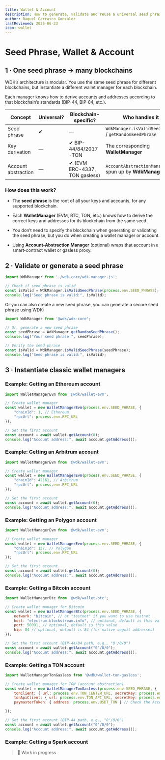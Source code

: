 ```yaml
---
title: Wallet & Account
description: How to generate, validate and reuse a universal seed phrase, create blockchain-specific wallets, **and work with account-abstraction addresses** in WDK.
author: Raquel Carrasco Gonzalez
lastReviewed: 2025-06-23
icon: wallet
---
```


#  Seed Phrase, Wallet & Account

## 1 · One seed phrase → many blockchains

WDK’s architecture is modular. You use the same seed phrase for different blockchains, but instantiate a different wallet manager for each blockchain. 

Each manager knows how to derive accounts and addresses according to that blockchain’s standards (BIP-44, BIP-84, etc.).

| Concept | Universal? | Blockchain-specific? | Who handles it |
|---------|------------|----------------------|----------------|
| Seed phrase | ✔ | — | `WdkManager.isValidSeedPhrase` / `getRandomSeedPhrase` |
| Key derivation | — | ✔ BIP-44/84/2017-TON | The corresponding **WalletManager** |
| Account abstraction | — | ✔ (EVM ERC-4337, TON gasless) | `AccountAbstractionManager*` spun up by **WdkManager** |

### How does this work?

- The **seed phrase** is the root of all your keys and accounts, for any supported blockchain.

- Each **WalletManager** (EVM, BTC, TON, etc.) knows how to derive the correct keys and addresses for its blockchain from the same seed.

- You don’t need to specify the blockchain when generating or validating the seed phrase, but you do when creating a wallet manager or account.

- Using **Account-Abstraction Manager** (optional) wraps that account in a smart-contract wallet or gasless proxy.

## 2 · Validate or generate a seed phrase

```javascript
import WdkManager from './wdk-core/wdk-manager.js';

// Check if seed phrase is valid
const isValid = WdkManager.isValidSeedPhrase(process.env.SEED_PHRASE);
console.log("Seed phrase is valid:", isValid);
```

Or you can also create a new seed phrase, you can generate a secure seed phrase using WDK:

```javascript
import WdkManager from '@wdk/wdk-core';

// Or, generate a new seed phrase
const seedPhrase = WdkManager.getRandomSeedPhrase();
console.log("Your seed phrase:", seedPhrase);

// Verify the seed phrase
const isValid = WdkManager.isValidSeedPhrase(seedPhrase);
console.log("Seed phrase is valid:", isValid);
```

## 3 · Instantiate classic wallet managers

### Example: Getting an Ethereum account

```javascript
import WalletManagerEvm from '@wdk/wallet-evm';

// Create wallet manager
const wallet = new WalletManagerEvm(process.env.SEED_PHRASE, {
    "chainId": 1, // Ethereum
    "rpcUrl": process.env.RPC_URL
});

// Get the first account
const account = await wallet.getAccount(0);
console.log("Account address:", await account.getAddress());
```

### Example: Getting an Arbitrum account

```javascript
import WalletManagerEvm from '@wdk/wallet-evm';

// Create wallet manager
const wallet = new WalletManagerEvm(process.env.SEED_PHRASE, {
    "chainId": 42161, // Arbitrum
    "rpcUrl": process.env.RPC_URL
});

// Get the first account
const account = await wallet.getAccount(0);
console.log("Account address:", await account.getAddress());
```

### Example: Getting an Polygon account

```javascript
import WalletManagerEvm from '@wdk/wallet-evm';

// Create wallet manager
const wallet = new WalletManagerEvm(process.env.SEED_PHRASE, {
    "chainId": 137, // Polygon
    "rpcUrl": process.env.RPC_URL
});

// Get the first account
const account = await wallet.getAccount(0);
console.log("Account address:", await account.getAddress());
```

### Example: Getting a Bitcoin account

```javascript
import WalletManagerBtc from '@wdk/wallet-btc';

// Create wallet manager for Bitcoin
const wallet = new WalletManagerBtc(process.env.SEED_PHRASE, {
    network: "bitcoin", // or "testnet" if you want to use testnet
    host: "electrum.blockstream.info", // optional, default is this value
    port: 50001, // optional, default is this value
    bip: 84 // optional, default is 84 (for native segwit addresses)
});

// Get the first account (BIP-44/84 path, e.g., "0'/0/0")
const account = await wallet.getAccount("0'/0/0");
console.log("Account address:", await account.getAddress());
```


### Example: Getting a TON account

```js
import WalletManagerTonGasless from '@wdk/wallet-ton-gasless';

// Create wallet manager for TON (account abstraction)
const wallet = new WalletManagerTonGasless(process.env.SEED_PHRASE, {
    tonClient: { url: process.env.TON_CENTER_URL, secretKey: process.env.TON_CENTER_SECRET },
    tonApiClient: { url: process.env.TON_API_URL, secretKey: process.env.TON_API_SECRET },
    paymasterToken: { address: process.env.USDT_TON } // Check the Account Abstraction section

});

// Get the first account (BIP-44 path, e.g., "0'/0/0")
const account = await wallet.getAccount("0'/0/0");
console.log("Account address:", await account.getAddress());
```


### Example: Getting a Spark account
> 🚧 Work in progress









